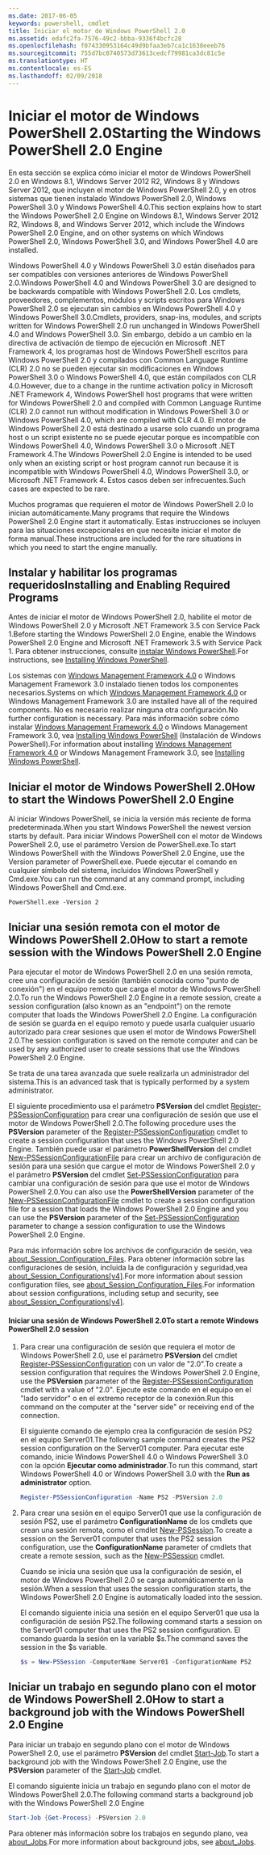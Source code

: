 ```yaml
---
ms.date: 2017-06-05
keywords: powershell, cmdlet
title: Iniciar el motor de Windows PowerShell 2.0
ms.assetid: edafc2fa-7576-49c2-bbba-9336f4bcfc28
ms.openlocfilehash: f074330953164c49d9bfaa3eb7ca1c1638eeeb76
ms.sourcegitcommit: 755d7bc0740573d73613cedcf79981ca3dc81c5e
ms.translationtype: HT
ms.contentlocale: es-ES
ms.lasthandoff: 02/09/2018
---
```

# <a name="starting-the-windows-powershell-20-engine"></a><span data-ttu-id="1eb12-103">Iniciar el motor de Windows PowerShell 2.0</span><span class="sxs-lookup"><span data-stu-id="1eb12-103">Starting the Windows PowerShell 2.0 Engine</span></span>

<span data-ttu-id="1eb12-104">En esta sección se explica cómo iniciar el motor de Windows PowerShell 2.0 en Windows 8.1, Windows Server 2012 R2, Windows 8 y Windows Server 2012, que incluyen el motor de Windows PowerShell 2.0, y en otros sistemas que tienen instalado Windows PowerShell 2.0, Windows PowerShell 3.0 y Windows PowerShell 4.0.</span><span class="sxs-lookup"><span data-stu-id="1eb12-104">This section explains how to start the Windows PowerShell 2.0 Engine on Windows 8.1, Windows Server 2012 R2, Windows 8, and Windows Server 2012, which include the Windows PowerShell 2.0 Engine, and on other systems on which Windows PowerShell 2.0, Windows PowerShell 3.0, and Windows PowerShell 4.0 are installed.</span></span>

<span data-ttu-id="1eb12-105">Windows PowerShell 4.0 y Windows PowerShell 3.0 están diseñados para ser compatibles con versiones anteriores de Windows PowerShell 2.0.</span><span class="sxs-lookup"><span data-stu-id="1eb12-105">Windows PowerShell 4.0 and Windows PowerShell 3.0 are designed to be backwards compatible with Windows PowerShell 2.0.</span></span> <span data-ttu-id="1eb12-106">Los cmdlets, proveedores, complementos, módulos y scripts escritos para Windows PowerShell 2.0 se ejecutan sin cambios en Windows PowerShell 4.0 y Windows PowerShell 3.0.</span><span class="sxs-lookup"><span data-stu-id="1eb12-106">Cmdlets, providers, snap-ins, modules, and scripts written for Windows PowerShell 2.0 run unchanged in Windows PowerShell 4.0 and Windows PowerShell 3.0.</span></span> <span data-ttu-id="1eb12-107">Sin embargo, debido a un cambio en la directiva de activación de tiempo de ejecución en Microsoft .NET Framework 4, los programas host de Windows PowerShell escritos para Windows PowerShell 2.0 y compilados con Common Language Runtime (CLR) 2.0 no se pueden ejecutar sin modificaciones en Windows PowerShell 3.0 o Windows PowerShell 4.0, que están compilados con CLR 4.0.</span><span class="sxs-lookup"><span data-stu-id="1eb12-107">However, due to a change in the runtime activation policy in Microsoft .NET Framework 4, Windows PowerShell host programs that were written for Windows PowerShell 2.0 and compiled with Common Language Runtime (CLR) 2.0 cannot run without modification in Windows PowerShell 3.0 or Windows PowerShell 4.0, which are compiled with CLR 4.0.</span></span> <span data-ttu-id="1eb12-108">El motor de Windows PowerShell 2.0 está destinado a usarse solo cuando un programa host o un script existente no se puede ejecutar porque es incompatible con Windows PowerShell 4.0, Windows PowerShell 3.0 o Microsoft .NET Framework 4.</span><span class="sxs-lookup"><span data-stu-id="1eb12-108">The Windows PowerShell 2.0 Engine is intended to be used only when an existing script or host program cannot run because it is incompatible with Windows PowerShell 4.0, Windows PowerShell 3.0, or Microsoft .NET Framework 4.</span></span> <span data-ttu-id="1eb12-109">Estos casos deben ser infrecuentes.</span><span class="sxs-lookup"><span data-stu-id="1eb12-109">Such cases are expected to be rare.</span></span>

<span data-ttu-id="1eb12-110">Muchos programas que requieren el motor de Windows PowerShell 2.0 lo inician automáticamente.</span><span class="sxs-lookup"><span data-stu-id="1eb12-110">Many programs that require the Windows PowerShell 2.0 Engine start it automatically.</span></span> <span data-ttu-id="1eb12-111">Estas instrucciones se incluyen para las situaciones excepcionales en que necesite iniciar el motor de forma manual.</span><span class="sxs-lookup"><span data-stu-id="1eb12-111">These instructions are included for the rare situations in which you need to start the engine manually.</span></span>

## <a name="installing-and-enabling-required-programs"></a><span data-ttu-id="1eb12-112">Instalar y habilitar los programas requeridos</span><span class="sxs-lookup"><span data-stu-id="1eb12-112">Installing and Enabling Required Programs</span></span>

<span data-ttu-id="1eb12-113">Antes de iniciar el motor de Windows PowerShell 2.0, habilite el motor de Windows PowerShell 2.0 y Microsoft .NET Framework 3.5 con Service Pack 1.</span><span class="sxs-lookup"><span data-stu-id="1eb12-113">Before starting the Windows PowerShell 2.0 Engine, enable the Windows PowerShell 2.0 Engine and Microsoft .NET Framework 3.5 with Service Pack 1.</span></span> <span data-ttu-id="1eb12-114">Para obtener instrucciones, consulte [instalar Windows PowerShell](Installing-Windows-PowerShell.md).</span><span class="sxs-lookup"><span data-stu-id="1eb12-114">For instructions, see [Installing Windows PowerShell](Installing-Windows-PowerShell.md).</span></span>

<span data-ttu-id="1eb12-115">Los sistemas con [Windows Management Framework 4.0](http://go.microsoft.com/fwlink/?LinkID=293881) o Windows Management Framework 3.0 instalado tienen todos los componentes necesarios.</span><span class="sxs-lookup"><span data-stu-id="1eb12-115">Systems on which [Windows Management Framework 4.0](http://go.microsoft.com/fwlink/?LinkID=293881) or Windows Management Framework 3.0 are installed have all of the required components.</span></span> <span data-ttu-id="1eb12-116">No es necesario realizar ninguna otra configuración.</span><span class="sxs-lookup"><span data-stu-id="1eb12-116">No further configuration is necessary.</span></span> <span data-ttu-id="1eb12-117">Para más información sobre cómo instalar [Windows Management Framework 4.0](http://go.microsoft.com/fwlink/?LinkID=293881) o Windows Management Framework 3.0, vea [Installing Windows PowerShell](Installing-Windows-PowerShell.md) (Instalación de Windows PowerShell).</span><span class="sxs-lookup"><span data-stu-id="1eb12-117">For information about installing [Windows Management Framework 4.0](http://go.microsoft.com/fwlink/?LinkID=293881) or Windows Management Framework 3.0, see [Installing Windows PowerShell](Installing-Windows-PowerShell.md).</span></span>

## <a name="how-to-start-the-windows-powershell-20-engine"></a><span data-ttu-id="1eb12-118">Iniciar el motor de Windows PowerShell 2.0</span><span class="sxs-lookup"><span data-stu-id="1eb12-118">How to start the Windows PowerShell 2.0 Engine</span></span>

<span data-ttu-id="1eb12-119">Al iniciar Windows PowerShell, se inicia la versión más reciente de forma predeterminada.</span><span class="sxs-lookup"><span data-stu-id="1eb12-119">When you start Windows PowerShell the newest version starts by default.</span></span> <span data-ttu-id="1eb12-120">Para iniciar Windows PowerShell con el motor de Windows PowerShell 2.0, use el parámetro Version de PowerShell.exe.</span><span class="sxs-lookup"><span data-stu-id="1eb12-120">To start Windows PowerShell with the Windows PowerShell 2.0 Engine, use the Version parameter of PowerShell.exe.</span></span> <span data-ttu-id="1eb12-121">Puede ejecutar el comando en cualquier símbolo del sistema, incluidos Windows PowerShell y Cmd.exe.</span><span class="sxs-lookup"><span data-stu-id="1eb12-121">You can run the command at any command prompt, including Windows PowerShell and Cmd.exe.</span></span>

```
PowerShell.exe -Version 2
```

## <a name="how-to-start-a-remote-session-with-the-windows-powershell-20-engine"></a><span data-ttu-id="1eb12-122">Iniciar una sesión remota con el motor de Windows PowerShell 2.0</span><span class="sxs-lookup"><span data-stu-id="1eb12-122">How to start a remote session with the Windows PowerShell 2.0 Engine</span></span>

<span data-ttu-id="1eb12-123">Para ejecutar el motor de Windows PowerShell 2.0 en una sesión remota, cree una configuración de sesión (también conocida como "punto de conexión") en el equipo remoto que carga el motor de Windows PowerShell 2.0.</span><span class="sxs-lookup"><span data-stu-id="1eb12-123">To run the Windows PowerShell 2.0 Engine in a remote session, create a session configuration (also known as an "endpoint") on the remote computer that loads the Windows PowerShell 2.0 Engine.</span></span> <span data-ttu-id="1eb12-124">La configuración de sesión se guarda en el equipo remoto y puede usarla cualquier usuario autorizado para crear sesiones que usen el motor de Windows PowerShell 2.0.</span><span class="sxs-lookup"><span data-stu-id="1eb12-124">The session configuration is saved on the remote computer and can be used by any authorized user to create sessions that use the Windows PowerShell 2.0 Engine.</span></span>

<span data-ttu-id="1eb12-125">Se trata de una tarea avanzada que suele realizarla un administrador del sistema.</span><span class="sxs-lookup"><span data-stu-id="1eb12-125">This is an advanced task that is typically performed by a system administrator.</span></span>

<span data-ttu-id="1eb12-126">El siguiente procedimiento usa el parámetro **PSVersion** del cmdlet [Register-PSSessionConfiguration](https://technet.microsoft.com/en-us/library/e9152ae2-bd6d-4056-9bc7-dc1893aa29ea) para crear una configuración de sesión que use el motor de Windows PowerShell 2.0.</span><span class="sxs-lookup"><span data-stu-id="1eb12-126">The following procedure uses the **PSVersion** parameter of the [Register-PSSessionConfiguration](https://technet.microsoft.com/en-us/library/e9152ae2-bd6d-4056-9bc7-dc1893aa29ea) cmdlet to create a session configuration that uses the Windows PowerShell 2.0 Engine.</span></span> <span data-ttu-id="1eb12-127">También puede usar el parámetro **PowerShellVersion** del cmdlet [New-PSSessionConfigurationFile](https://technet.microsoft.com/en-us/library/5f3e3633-6e90-479c-aea9-ba45a1954866) para crear un archivo de configuración de sesión para una sesión que cargue el motor de Windows PowerShell 2.0 y el parámetro **PSVersion** del cmdlet [Set-PSSessionConfiguration](https://technet.microsoft.com/en-us/library/b21fbad3-1759-4260-b206-dcb8431cd6ea) para cambiar una configuración de sesión para que use el motor de Windows PowerShell 2.0.</span><span class="sxs-lookup"><span data-stu-id="1eb12-127">You can also use the **PowerShellVersion** parameter of the [New-PSSessionConfigurationFile](https://technet.microsoft.com/en-us/library/5f3e3633-6e90-479c-aea9-ba45a1954866) cmdlet to create a session configuration file for a session that loads the Windows PowerShell 2.0 Engine and you can use the **PSVersion** parameter of the [Set-PSSessionConfiguration](https://technet.microsoft.com/en-us/library/b21fbad3-1759-4260-b206-dcb8431cd6ea) parameter to change a session configuration to use the Windows PowerShell 2.0 Engine.</span></span>

<span data-ttu-id="1eb12-128">Para más información sobre los archivos de configuración de sesión, vea [about_Session_Configuration_Files](https://technet.microsoft.com/en-us/library/c7217447-1ebf-477b-a8ef-4dbe9a1473b8). Para obtener información sobre las configuraciones de sesión, incluida la de configuración y seguridad,vea [about_Session_Configurations[v4]](https://technet.microsoft.com/en-us/library/a2fbe12a-350c-4d04-be50-24102824e3ab).</span><span class="sxs-lookup"><span data-stu-id="1eb12-128">For more information about session configuration files, see [about_Session_Configuration_Files](https://technet.microsoft.com/en-us/library/c7217447-1ebf-477b-a8ef-4dbe9a1473b8).For information about session configurations, including setup and security, see [about_Session_Configurations[v4]](https://technet.microsoft.com/en-us/library/a2fbe12a-350c-4d04-be50-24102824e3ab).</span></span>

#### <a name="to-start-a-remote-windows-powershell-20-session"></a><span data-ttu-id="1eb12-129">Iniciar una sesión de Windows PowerShell 2.0</span><span class="sxs-lookup"><span data-stu-id="1eb12-129">To start a remote Windows PowerShell 2.0 session</span></span>

1. <span data-ttu-id="1eb12-130">Para crear una configuración de sesión que requiera el motor de Windows PowerShell 2.0, use el parámetro **PSVersion** del cmdlet [Register-PSSessionConfiguration](https://technet.microsoft.com/en-us/library/e9152ae2-bd6d-4056-9bc7-dc1893aa29ea) con un valor de "2.0".</span><span class="sxs-lookup"><span data-stu-id="1eb12-130">To create a session configuration that requires the Windows PowerShell 2.0 Engine, use the **PSVersion** parameter of the [Register-PSSessionConfiguration](https://technet.microsoft.com/en-us/library/e9152ae2-bd6d-4056-9bc7-dc1893aa29ea) cmdlet with a value of "2.0".</span></span> <span data-ttu-id="1eb12-131">Ejecute este comando en el equipo en el "lado servidor" o en el extremo receptor de la conexión.</span><span class="sxs-lookup"><span data-stu-id="1eb12-131">Run this command on the computer at the "server side" or receiving end of the connection.</span></span>

   <span data-ttu-id="1eb12-132">El siguiente comando de ejemplo crea la configuración de sesión PS2 en el equipo Server01.</span><span class="sxs-lookup"><span data-stu-id="1eb12-132">The following sample command creates the PS2 session configuration on the Server01 computer.</span></span> <span data-ttu-id="1eb12-133">Para ejecutar este comando, inicie Windows PowerShell 4.0 o Windows PowerShell 3.0 con la opción **Ejecutar como administrador**.</span><span class="sxs-lookup"><span data-stu-id="1eb12-133">To run this command, start Windows PowerShell 4.0 or Windows PowerShell 3.0 with the **Run as administrator** option.</span></span>

   ```powershell
   Register-PSSessionConfiguration -Name PS2 -PSVersion 2.0
   ```

2. <span data-ttu-id="1eb12-134">Para crear una sesión en el equipo Server01 que use la configuración de sesión PS2, use el parámetro **ConfigurationName** de los cmdlets que crean una sesión remota, como el cmdlet [New-PSSession](https://technet.microsoft.com/en-us/library/76f6628c-054c-4eda-ba7a-a6f28daaa26f).</span><span class="sxs-lookup"><span data-stu-id="1eb12-134">To create a session on the Server01 computer that uses the PS2 session configuration, use the **ConfigurationName** parameter of cmdlets that create a remote session, such as the [New-PSSession](https://technet.microsoft.com/en-us/library/76f6628c-054c-4eda-ba7a-a6f28daaa26f) cmdlet.</span></span>

   <span data-ttu-id="1eb12-135">Cuando se inicia una sesión que usa la configuración de sesión, el motor de Windows PowerShell 2.0 se carga automáticamente en la sesión.</span><span class="sxs-lookup"><span data-stu-id="1eb12-135">When a session that uses the session configuration starts, the Windows PowerShell 2.0 Engine is automatically loaded into the session.</span></span>

   <span data-ttu-id="1eb12-136">El comando siguiente inicia una sesión en el equipo Server01 que usa la configuración de sesión PS2.</span><span class="sxs-lookup"><span data-stu-id="1eb12-136">The following command starts a session on the Server01 computer that uses the PS2 session configuration.</span></span> <span data-ttu-id="1eb12-137">El comando guarda la sesión en la variable $s.</span><span class="sxs-lookup"><span data-stu-id="1eb12-137">The command saves the session in the $s variable.</span></span>

   ```powershell
   $s = New-PSSession -ComputerName Server01 -ConfigurationName PS2
   ```

## <a name="how-to-start-a-background-job-with-the-windows-powershell-20-engine"></a><span data-ttu-id="1eb12-138">Iniciar un trabajo en segundo plano con el motor de Windows PowerShell 2.0</span><span class="sxs-lookup"><span data-stu-id="1eb12-138">How to start a background job with the Windows PowerShell 2.0 Engine</span></span>

<span data-ttu-id="1eb12-139">Para iniciar un trabajo en segundo plano con el motor de Windows PowerShell 2.0, use el parámetro **PSVersion** del cmdlet [Start-Job](https://technet.microsoft.com/en-us/library/2bc04935-0deb-4ec0-b856-d7290cca6442).</span><span class="sxs-lookup"><span data-stu-id="1eb12-139">To start a background job with the Windows PowerShell 2.0 Engine, use the **PSVersion** parameter of the [Start-Job](https://technet.microsoft.com/en-us/library/2bc04935-0deb-4ec0-b856-d7290cca6442) cmdlet.</span></span>

<span data-ttu-id="1eb12-140">El comando siguiente inicia un trabajo en segundo plano con el motor de Windows PowerShell 2.0.</span><span class="sxs-lookup"><span data-stu-id="1eb12-140">The following command starts a background job with the Windows PowerShell 2.0 Engine</span></span>

```powershell
Start-Job {Get-Process} -PSVersion 2.0
```

<span data-ttu-id="1eb12-141">Para obtener más información sobre los trabajos en segundo plano, vea [about_Jobs](/powershell/module/microsoft.powershell.core/about/about_jobs).</span><span class="sxs-lookup"><span data-stu-id="1eb12-141">For more information about background jobs, see [about_Jobs](/powershell/module/microsoft.powershell.core/about/about_jobs).</span></span>
